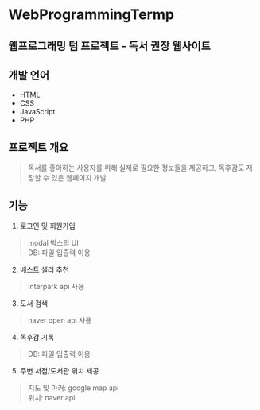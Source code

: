 # WebProgrammingTermp

## 웹프로그래밍 텀 프로젝트 - 독서 권장 웹사이트

## 개발 언어
- HTML
- CSS
- JavaScript
- PHP

## 프로젝트 개요
> 독서를 좋아하는 사용자를 위해 실제로 필요한 정보들을 제공하고, 독후감도 저장할 수 있은 웹페이지 개발

## 기능

1. 로그인 및 회원가입
> modal 박스의 UI<br/>
> DB: 파일 입출력 이용

2. 베스트 셀러 추천
> interpark api 사용

3. 도서 검색
> naver open api 사용

4. 독후감 기록
> DB: 파일 입출력 이용

5. 주변 서점/도서관 위치 제공
> 지도 및 마커: google map api<br/>
> 위치: naver api
